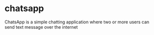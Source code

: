 # chatsapp
ChatsApp is a simple chatting application where two or more users can send text message over the internet
